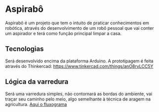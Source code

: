 # Aspirabô
Aspirabô é um projeto que tem o intuito de praticar conhecimentos em robótica, através do desenvolvimento de um robô pessoal que vai conter um aspirador e terá como função principal limpar a casa.

## Tecnologias
Será desenvolvido encima da plataforma Arduino. A prototipagem é feita através do Thinkercad: https://www.tinkercad.com/things/anO8rvLCC5Y

## Lógica da varredura
Será uma varredura simples, não contornará as bordas do ambiente, vai traçar seu caminho pelo meio, algo semelhante à técnica de aragem na agricultura. [Aqui o fluxograma](./Varredura.drawio.pdf)
